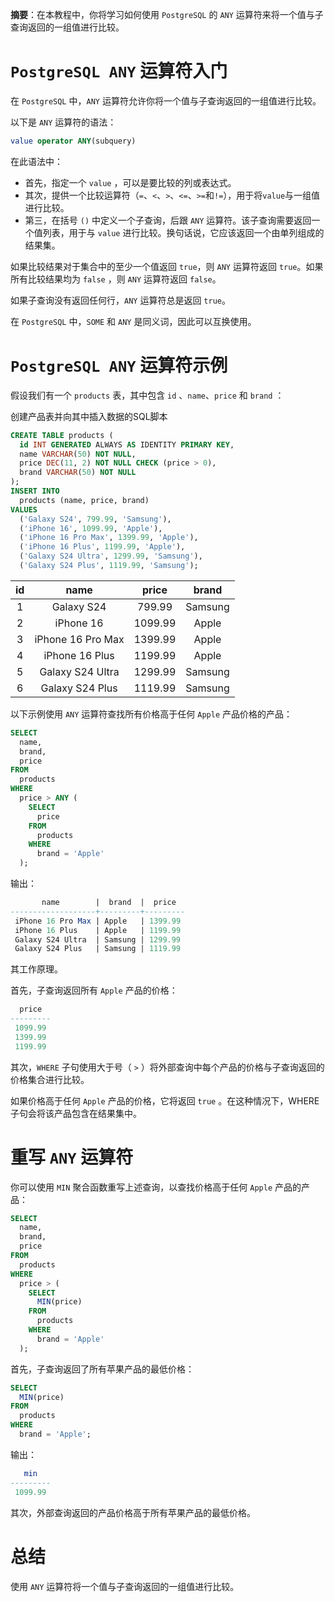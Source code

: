 **摘要**：在本教程中，你将学习如何使用 `PostgreSQL` 的 `ANY` 运算符来将一个值与子查询返回的一组值进行比较。

# `PostgreSQL ANY` 运算符入门

在 `PostgreSQL` 中，`ANY` 运算符允许你将一个值与子查询返回的一组值进行比较。

以下是 `ANY` 运算符的语法：

```sql
value operator ANY(subquery)
```

在此语法中：

- 首先，指定一个 `value` ，可以是要比较的列或表达式。
- 其次，提供一个比较运算符（`=`、`<`、`>`、`<=`、`>=`和`!=`），用于将`value`与一组值进行比较。
- 第三，在括号 `()` 中定义一个子查询，后跟 `ANY` 运算符。该子查询需要返回一个值列表，用于与 `value` 进行比较。换句话说，它应该返回一个由单列组成的结果集。

如果比较结果对于集合中的至少一个值返回 `true`，则 `ANY` 运算符返回 `true`。如果所有比较结果均为 `false` ，则 `ANY` 运算符返回 `false`。

如果子查询没有返回任何行，`ANY` 运算符总是返回 `true`。

在 `PostgreSQL` 中，`SOME` 和 `ANY` 是同义词，因此可以互换使用。

# `PostgreSQL ANY` 运算符示例

假设我们有一个 `products` 表，其中包含 `id` 、`name`、`price` 和 `brand` ：

创建产品表并向其中插入数据的SQL脚本

```sql
CREATE TABLE products (
  id INT GENERATED ALWAYS AS IDENTITY PRIMARY KEY,
  name VARCHAR(50) NOT NULL,
  price DEC(11, 2) NOT NULL CHECK (price > 0),
  brand VARCHAR(50) NOT NULL
);
INSERT INTO
  products (name, price, brand)
VALUES
  ('Galaxy S24', 799.99, 'Samsung'),
  ('iPhone 16', 1099.99, 'Apple'),
  ('iPhone 16 Pro Max', 1399.99, 'Apple'),
  ('iPhone 16 Plus', 1199.99, 'Apple'),
  ('Galaxy S24 Ultra', 1299.99, 'Samsung'),
  ('Galaxy S24 Plus', 1119.99, 'Samsung');
```

| id | name                | price    | brand   |
|:----:|:-----:|:----:|:----:|
| 1  | Galaxy S24          | 799.99   | Samsung |
| 2  | iPhone 16           | 1099.99  | Apple   |
| 3  | iPhone 16 Pro Max   | 1399.99  | Apple   |
| 4  | iPhone 16 Plus      | 1199.99  | Apple   |
| 5  | Galaxy S24 Ultra    | 1299.99  | Samsung |
| 6  | Galaxy S24 Plus     | 1119.99  | Samsung |

以下示例使用 `ANY` 运算符查找所有价格高于任何 `Apple` 产品价格的产品：

```sql
SELECT 
  name,
  brand,
  price
FROM
  products
WHERE
  price > ANY (
    SELECT
      price
    FROM
      products
    WHERE
      brand = 'Apple'
  );
```

输出：

```sql
       name        |  brand  |  price
-------------------+---------+---------
 iPhone 16 Pro Max | Apple   | 1399.99
 iPhone 16 Plus    | Apple   | 1199.99
 Galaxy S24 Ultra  | Samsung | 1299.99
 Galaxy S24 Plus   | Samsung | 1119.99
```

其工作原理。

首先，子查询返回所有 `Apple` 产品的价格：

```sql
  price
---------
 1099.99
 1399.99
 1199.99
```

其次，`WHERE` 子句使用大于号（ `>` ）将外部查询中每个产品的价格与子查询返回的价格集合进行比较。

如果价格高于任何 `Apple` 产品的价格，它将返回 `true` 。在这种情况下，WHERE子句会将该产品包含在结果集中。

# 重写 `ANY` 运算符

你可以使用 `MIN` 聚合函数重写上述查询，以查找价格高于任何 `Apple` 产品的产品：

```sql
SELECT
  name,
  brand,
  price
FROM
  products
WHERE
  price > (
    SELECT
      MIN(price)
    FROM
      products
    WHERE
      brand = 'Apple'
  );
```

首先，子查询返回了所有苹果产品的最低价格：

```sql
SELECT
  MIN(price)
FROM
  products
WHERE
  brand = 'Apple';
```

输出：

```sql
   min
---------
 1099.99
```

其次，外部查询返回的产品价格高于所有苹果产品的最低价格。

# 总结

使用 `ANY` 运算符将一个值与子查询返回的一组值进行比较。